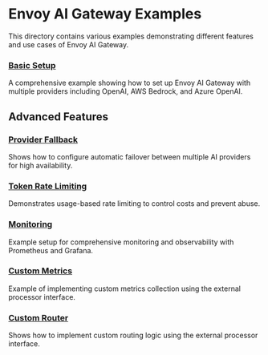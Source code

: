 # Envoy AI Gateway Examples

This directory contains various examples demonstrating different features and use cases of Envoy AI Gateway.


### [Basic Setup](./basic/)
A comprehensive example showing how to set up Envoy AI Gateway with multiple providers including OpenAI, AWS Bedrock, and Azure OpenAI.

## Advanced Features

### [Provider Fallback](./provider_fallback/)
Shows how to configure automatic failover between multiple AI providers for high availability.

### [Token Rate Limiting](./token_ratelimit/)
Demonstrates usage-based rate limiting to control costs and prevent abuse.

### [Monitoring](./monitoring/)
Example setup for comprehensive monitoring and observability with Prometheus and Grafana.


### [Custom Metrics](./extproc_custom_metrics/)
Example of implementing custom metrics collection using the external processor interface.

### [Custom Router](./extproc_custom_router/)
Shows how to implement custom routing logic using the external processor interface.


